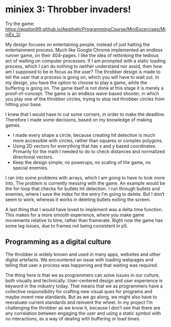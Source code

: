 # miniex 3: Throbber invaders!

Try the game:
https://epsilon99.github.io/AestheticProgrammingCourse/MiniExcercises/MiniEx_3/

My design focuses on entertaining people, instead of just halting the entertainment process. Much like Google Chrome implemented an endless runner game, on their 404-pages. I like the idea of rethinking the tedious act of waiting on computer processes. If I am prompted with a static loading process, which I can do nothing to neither understand nor avoid, then how am I supposed to be in focus as the user? The throbber design is made to tell the user that a process is going on, which you will have to wait out. In my design, you have the option to choose to play a game, while the buffering is going on. 
The game itself is not done at this stage it is merely a proof-of-concept. The game is an endless wave-based shooter, in which you play one of the throbber circles, trying to stop red throbber circles from hitting your base. 

I knew that I would have to cut some corners, in order to make the deadline. Therefore I made some decisions, based on my knowledge of making games.
* I made every shape a circle, because creating hit detection is much more accessible with circles, rather than squares or complex polygons.
* Using 2D vectors for everything that has x and y based coordinates. Primarily for the math I needed to do to check distances and normalized directional vectors.
* Keep the design simple; no powerups, no scaling of the game, no special enemies. 

I ran into some problems with arrays, which I am going to have to look more into. The problem is currently messing with the game. An example would be the for-loop that checks for bullets hit detection. I run through bullets and enemies, where I save the index for the entry I’m going to delete. But I don’t seem to work, whereas it works in deleting bullets exiting the screen. 

A last thing that I would have loved to implement was a delta time function. This makes for a more smooth experience, where you make game movements relative to time, rather than framerate. Right now the game has some lag issues, due to frames not being consistent in p5. 

## Programming as a digital culture
The throbber is widely known and used in many apps, websites and other digital artefacts. We encountered an issue with loading webpages and telling that user a process was happening and that waiting was required.

The thing here is that we as programmers can solve issues in our culture, both visually and technically. User-centered design and user experience is keyword in the industry today. That means that we as programmers have a collective responsibility for crafting new visual ques for programs and maybe invent new standards. But as we go along, we might also have to reevaluate current standards and reinvent the wheel. In my project I’m challenging the throbber as we know it, because I don’t see that there are any correlation between engaging the user and using a static symbol with no interactions, as a way of dealing with buffering or load times.